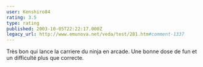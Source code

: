 ```yaml
---
user: Kenshiro84
rating: 3.5
type: rating
published: 2003-10-05T22:22:17.000Z
legacy_url: http://www.emunova.net/veda/test/281.htm#comment-1337
---
```

Très bon qui lance la carriere du ninja en arcade. Une bonne dose de fun et un difficulté plus que correcte.